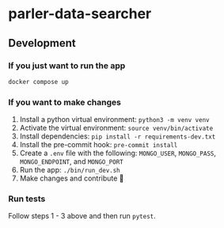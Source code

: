 # parler-data-searcher

## Development

### If you just want to run the app

```sh
docker compose up
```

### If you want to make changes

1. Install a python virtual environment: `python3 -m venv venv`
2. Activate the virtual environment: `source venv/bin/activate`
3. Install dependencies: `pip install -r requirements-dev.txt`
4. Install the pre-commit hook: `pre-commit install`
5. Create a `.env` file with the following: `MONGO_USER`, `MONGO_PASS`, `MONGO_ENDPOINT`, and `MONGO_PORT`
6. Run the app: `./bin/run_dev.sh`
7. Make changes and contribute 🙌

### Run tests

Follow steps 1 - 3 above and then run `pytest`.
